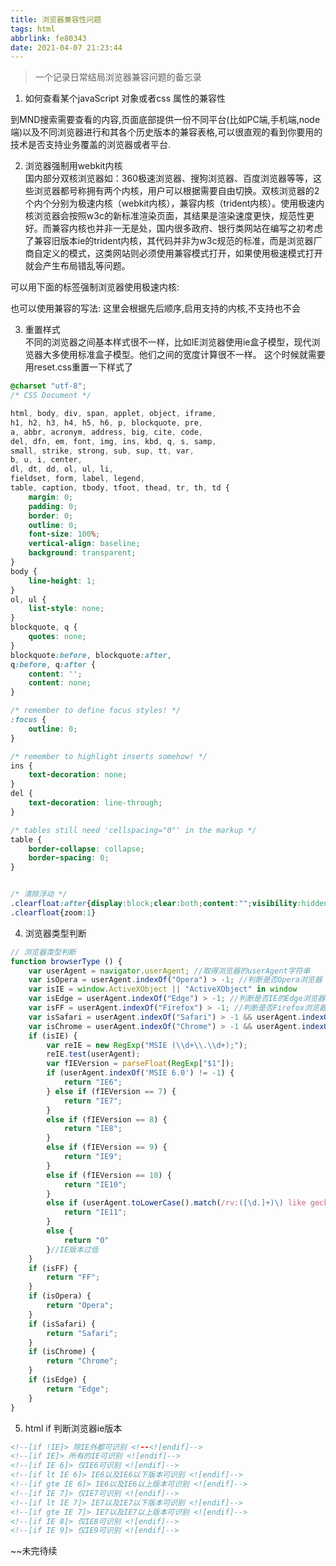 ```yaml
---
title: 浏览器兼容性问题
tags: html
abbrlink: fe80343
date: 2021-04-07 21:23:44
---
```

> 一个记录日常结局浏览器兼容问题的备忘录

1. 如何查看某个javaScript 对象或者css 属性的兼容性  

到MND搜索需要查看的内容,页面底部提供一份不同平台(比如PC端,手机端,node端)以及不同浏览器进行和其各个历史版本的兼容表格,可以很直观的看到你要用的技术是否支持业务覆盖的浏览器或者平台.

2. 浏览器强制用webkit内核   
国内部分双核浏览器如：360极速浏览器、搜狗浏览器、百度浏览器等等，这些浏览器都号称拥有两个内核，用户可以根据需要自由切换。双核浏览器的2个内个分别为极速内核（webkit内核），兼容内核（trident内核）。使用极速内核浏览器会按照w3c的新标准渲染页面，其结果是渲染速度更快，规范性更好。而兼容内核也并非一无是处，国内很多政府、银行类网站在编写之初考虑了兼容旧版本ie的trident内核，其代码并非为w3c规范的标准，而是浏览器厂商自定义的模式，这类网站则必须使用兼容模式打开，如果使用极速模式打开就会产生布局错乱等问题。

可以用下面的标签强制浏览器使用极速内核:  
<meta name="renderer" content="webkit">

也可以使用兼容的写法:
<meta name="renderer" content="webkit|ie-comp|ie-stand">
这里会根据先后顺序,启用支持的内核,不支持也不会


3. 重置样式   
不同的浏览器之间基本样式很不一样，比如IE浏览器使用ie盒子模型，现代浏览器大多使用标准盒子模型。他们之间的宽度计算很不一样。
这个时候就需要用reset.css重置一下样式了
```css
@charset "utf-8";
/* CSS Document */

html, body, div, span, applet, object, iframe,
h1, h2, h3, h4, h5, h6, p, blockquote, pre,
a, abbr, acronym, address, big, cite, code,
del, dfn, em, font, img, ins, kbd, q, s, samp,
small, strike, strong, sub, sup, tt, var,
b, u, i, center,
dl, dt, dd, ol, ul, li,
fieldset, form, label, legend,
table, caption, tbody, tfoot, thead, tr, th, td {
    margin: 0;
    padding: 0;
    border: 0;
    outline: 0;
    font-size: 100%;
    vertical-align: baseline;
    background: transparent;
}
body {
    line-height: 1;
}
ol, ul {
    list-style: none;
}
blockquote, q {
    quotes: none;
}
blockquote:before, blockquote:after,
q:before, q:after {
    content: '';
    content: none;
}

/* remember to define focus styles! */
:focus {
    outline: 0;
}

/* remember to highlight inserts somehow! */
ins {
    text-decoration: none;
}
del {
    text-decoration: line-through;
}

/* tables still need 'cellspacing="0"' in the markup */
table {
    border-collapse: collapse;
    border-spacing: 0;
}


/* 清除浮动 */
.clearfloat:after{display:block;clear:both;content:"";visibility:hidden; height:0;} 
.clearfloat{zoom:1} 

```


4. 浏览器类型判断
```javaScript
// 浏览器类型判断
function browserType () {
    var userAgent = navigator.userAgent; //取得浏览器的userAgent字符串
    var isOpera = userAgent.indexOf("Opera") > -1; //判断是否Opera浏览器
    var isIE = window.ActiveXObject || "ActiveXObject" in window
    var isEdge = userAgent.indexOf("Edge") > -1; //判断是否IE的Edge浏览器
    var isFF = userAgent.indexOf("Firefox") > -1; //判断是否Firefox浏览器
    var isSafari = userAgent.indexOf("Safari") > -1 && userAgent.indexOf("Chrome") == -1; //判断是否Safari浏览器
    var isChrome = userAgent.indexOf("Chrome") > -1 && userAgent.indexOf("Safari") > -1 && !isEdge; //判断Chrome浏览器
    if (isIE) {
        var reIE = new RegExp("MSIE (\\d+\\.\\d+);");
        reIE.test(userAgent);
        var fIEVersion = parseFloat(RegExp["$1"]);
        if (userAgent.indexOf('MSIE 6.0') != -1) {
            return "IE6";
        } else if (fIEVersion == 7) {
            return "IE7";
        }
        else if (fIEVersion == 8) {
            return "IE8";
        }
        else if (fIEVersion == 9) {
            return "IE9";
        }
        else if (fIEVersion == 10) {
            return "IE10";
        }
        else if (userAgent.toLowerCase().match(/rv:([\d.]+)\) like gecko/)) {
            return "IE11";
        }
        else {
            return "0"
        }//IE版本过低
    }
    if (isFF) {
        return "FF";
    }
    if (isOpera) {
        return "Opera";
    }
    if (isSafari) {
        return "Safari";
    }
    if (isChrome) {
        return "Chrome";
    }
    if (isEdge) {
        return "Edge";
    }
}
```

5. html if 判断浏览器ie版本 

```html
<!--[if !IE]> 除IE外都可识别 <!--<![endif]-->
<!--[if IE]> 所有的IE可识别 <![endif]-->
<!--[if IE 6]> 仅IE6可识别 <![endif]-->
<!--[if lt IE 6]> IE6以及IE6以下版本可识别 <![endif]-->
<!--[if gte IE 6]> IE6以及IE6以上版本可识别 <![endif]-->
<!--[if IE 7]> 仅IE7可识别 <![endif]-->
<!--[if lt IE 7]> IE7以及IE7以下版本可识别 <![endif]-->
<!--[if gte IE 7]> IE7以及IE7以上版本可识别 <![endif]-->
<!--[if IE 8]> 仅IE8可识别 <![endif]-->
<!--[if IE 9]> 仅IE9可识别 <![endif]-->
```



~~未完待续
